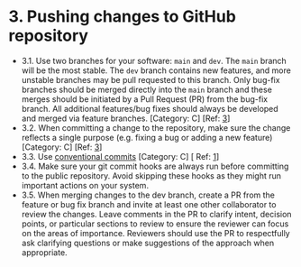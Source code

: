 # 3. Pushing changes to GitHub repository

* 3.1. Use two branches for your software: `main` and `dev`. The `main` branch will be the most stable. The `dev` branch contains new features, and more unstable branches may be pull requested to this branch. Only bug-fix branches should be merged directly into the `main` branch and these merges should be initiated by a Pull Request (PR) from the bug-fix branch. All additional features/bug fixes should always be developed and merged via feature branches. [Category: C] [Ref: [3](https://github.com/AI-READI/software-development-best-practices/blob/code-development/main/software-development-best-practices-for-ai-readi/overview-and-resources.md#user-content-3)]
* 3.2. When committing a change to the repository, make sure the change reflects a single purpose (e.g. fixing a bug or adding a new feature) [Category: C] [Ref: [3](https://github.com/AI-READI/software-development-best-practices/blob/code-development/main/software-development-best-practices-for-ai-readi/overview-and-resources.md#user-content-3)]
* 3.3. Use [conventional commits](https://www.conventionalcommits.org/en/v1.0.0/#specification) [Category: C] [ Ref: [1](https://github.com/AI-READI/software-development-best-practices/blob/code-development/main/software-development-best-practices-for-ai-readi/overview-and-resources.md#user-content-1)]
* 3.4. Make sure your git commit hooks are always run before committing to the public repository. Avoid skipping these hooks as they might run important actions on your system.
* 3.5. When merging changes to the dev branch, create a PR from the feature or bug fix branch and invite at least one other collaborator to review the changes. Leave comments in the PR to clarify intent, decision points, or particular sections to review to ensure the reviewer can focus on the areas of importance. Reviewers should use the PR to respectfully ask clarifying questions or make suggestions of the approach when appropriate.
